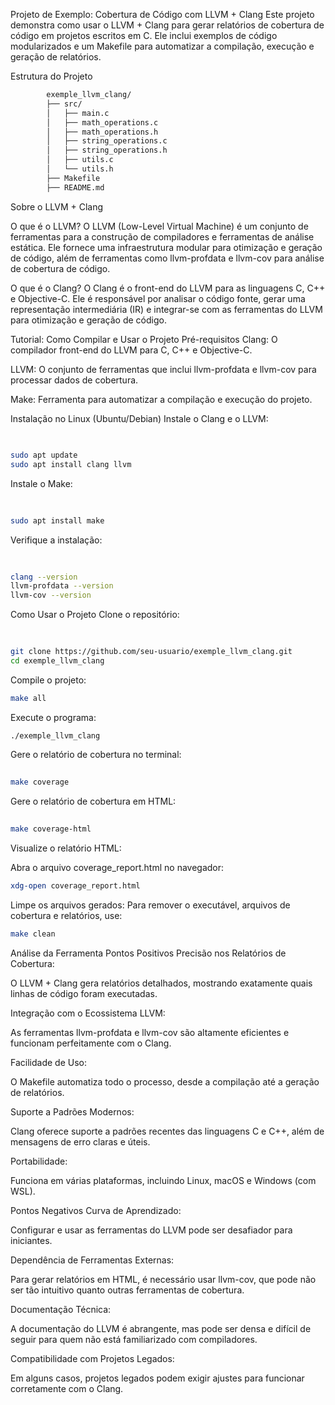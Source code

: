 
Projeto de Exemplo: Cobertura de Código com LLVM + Clang
Este projeto demonstra como usar o LLVM + Clang para gerar relatórios de cobertura de código em projetos escritos em C. Ele inclui exemplos de código modularizados e um Makefile para automatizar a compilação, execução e geração de relatórios.

Estrutura do Projeto
```bash  
        exemple_llvm_clang/
        ├── src/
        │   ├── main.c
        │   ├── math_operations.c
        │   ├── math_operations.h
        │   ├── string_operations.c
        │   ├── string_operations.h
        │   ├── utils.c
        │   └── utils.h
        ├── Makefile
        ├── README.md
```
Sobre o LLVM + Clang

O que é o LLVM?
O LLVM (Low-Level Virtual Machine) é um conjunto de ferramentas para a construção de compiladores e ferramentas de análise estática. Ele fornece uma infraestrutura modular para otimização e geração de código, além de ferramentas como llvm-profdata e llvm-cov para análise de cobertura de código.

O que é o Clang?
O Clang é o front-end do LLVM para as linguagens C, C++ e Objective-C. Ele é responsável por analisar o código fonte, gerar uma representação intermediária (IR) e integrar-se com as ferramentas do LLVM para otimização e geração de código.


Tutorial: Como Compilar e Usar o Projeto
Pré-requisitos
Clang: O compilador front-end do LLVM para C, C++ e Objective-C.

LLVM: O conjunto de ferramentas que inclui llvm-profdata e llvm-cov para processar dados de cobertura.

Make: Ferramenta para automatizar a compilação e execução do projeto.

Instalação no Linux (Ubuntu/Debian)
Instale o Clang e o LLVM:
```bash  
  
 
sudo apt update
sudo apt install clang llvm
```
Instale o Make:
```bash 
  
  
sudo apt install make
```
Verifique a instalação:
```bash  
  
  
clang --version
llvm-profdata --version
llvm-cov --version
```
Como Usar o Projeto
Clone o repositório:
```bash 
  
  
git clone https://github.com/seu-usuario/exemple_llvm_clang.git
cd exemple_llvm_clang
```
Compile o projeto:

  
```bash
make all
```
Execute o programa:

  
```bash
./exemple_llvm_clang
```
Gere o relatório de cobertura no terminal:

```bash
  
make coverage
```
Gere o relatório de cobertura em HTML:

```bash  
  
make coverage-html

```
Visualize o relatório HTML:

Abra o arquivo coverage_report.html no navegador:

  
```bash 
xdg-open coverage_report.html
```
Limpe os arquivos gerados:
Para remover o executável, arquivos de cobertura e relatórios, use:

  
```bash
make clean
```

Análise da Ferramenta
Pontos Positivos
Precisão nos Relatórios de Cobertura:

O LLVM + Clang gera relatórios detalhados, mostrando exatamente quais linhas de código foram executadas.

Integração com o Ecossistema LLVM:

As ferramentas llvm-profdata e llvm-cov são altamente eficientes e funcionam perfeitamente com o Clang.

Facilidade de Uso:

O Makefile automatiza todo o processo, desde a compilação até a geração de relatórios.

Suporte a Padrões Modernos:

Clang oferece suporte a padrões recentes das linguagens C e C++, além de mensagens de erro claras e úteis.

Portabilidade:

Funciona em várias plataformas, incluindo Linux, macOS e Windows (com WSL).

Pontos Negativos
Curva de Aprendizado:

Configurar e usar as ferramentas do LLVM pode ser desafiador para iniciantes.

Dependência de Ferramentas Externas:

Para gerar relatórios em HTML, é necessário usar llvm-cov, que pode não ser tão intuitivo quanto outras ferramentas de cobertura.

Documentação Técnica:

A documentação do LLVM é abrangente, mas pode ser densa e difícil de seguir para quem não está familiarizado com compiladores.

Compatibilidade com Projetos Legados:

Em alguns casos, projetos legados podem exigir ajustes para funcionar corretamente com o Clang.
